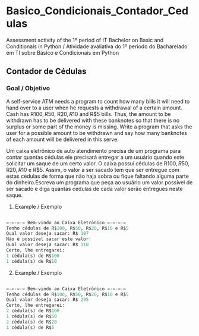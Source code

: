 # Basico_Condicionais_Contador_Cedulas
Assessment activity of the 1º period of IT Bachelor on Basic and Conditionals in Python / Atividade avaliativa do 1º periodo do Bacharelado em TI sobre Básico e Condicionais em Python

## Contador de Cédulas

### Goal / Objetivo

A self-service ATM needs a program to count how many bills it will need to hand over to a user when he requests a withdrawal of a certain amount. Cash has R$100, R$50, R$20, R$10 and R$5 bills. Thus, the amount to be withdrawn has to be delivered with these banknotes so that there is no surplus or some part of the money is missing. Write a program that asks the user for a possible amount to be withdrawn and say how many banknotes of each amount will be delivered in this serve.

Um caixa eletrônico de auto atendimento precisa de um programa para contar quantas cédulas ele precisará entregar a um usuário quando este solicitar um saque de um certo valor. O caixa possui cédulas de R$100, R$50, R$20, R$10 e R$5. Assim, o valor a ser sacado tem que ser entregue com estas cédulas de forma que não haja sobra ou fique faltando alguma parte do dinheiro.Escreva um programa que peça ao usuário um valor possível de ser sacado e diga quantas cédulas de cada valor serão entregues neste saque.

1. Example / Exemplo
```py

=-=-=-= Bem-vindo ao Caixa Eletrônico =-=-=-=
Tenho cédulas de R$100, R$50, R$20, R$10 e R$5
Qual valor deseja sacar: R$ 107
Não é possível sacar este valor!
Qual valor deseja sacar: R$ 110
Certo, lhe entregarei:
1 cédula(s) de R$100
1 cédula(s) de R$10
```

2. Example / Exemplo
```py

=-=-=-= Bem-vindo ao Caixa Eletrônico =-=-=-=
Tenho cédulas de R$100, R$50, R$20, R$10 e R$5
Qual valor deseja sacar: R$ 295
Certo, lhe entregarei:
2 cédula(s) de R$100
1 cédula(s) de R$50
2 cédula(s) de R$20
1 cédula(s) de R$5
```
